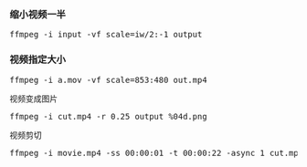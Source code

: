 ### 缩小视频一半
<pre class="prettyprint">
ffmpeg -i input -vf scale=iw/2:-1 output
</pre>

### 视频指定大小
<pre class="prettyprint">
ffmpeg -i a.mov -vf scale=853:480 out.mp4
</pre>

视频变成图片
<pre class="prettyprint">
ffmpeg -i cut.mp4 -r 0.25 output_%04d.png
</pre>

视频剪切

<pre class="prettyprint">
ffmpeg -i movie.mp4 -ss 00:00:01 -t 00:00:22 -async 1 cut.mp4
</pre>